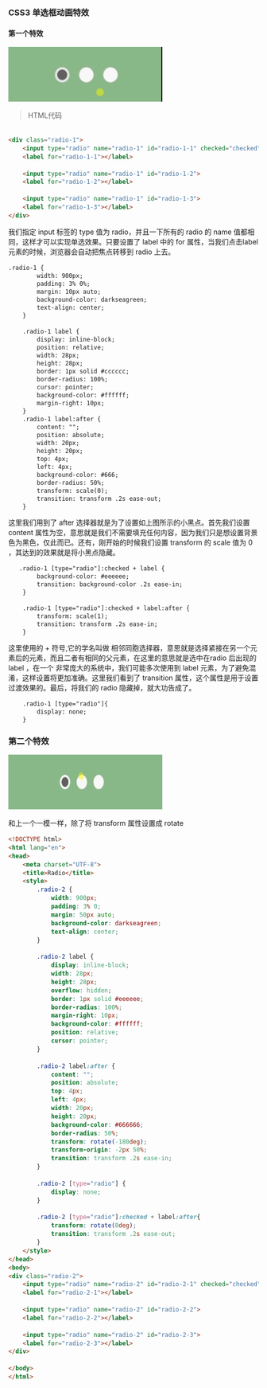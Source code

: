 ### CSS3 单选框动画特效
#### 第一个特效
<img src="images/1.gif" width="310" height="110" alt="特效一"/>

> HTML代码
```html

<div class="radio-1">
    <input type="radio" name="radio-1" id="radio-1-1" checked="checked">
    <label for="radio-1-1"></label>
 
    <input type="radio" name="radio-1" id="radio-1-2">
    <label for="radio-1-2"></label>
 
    <input type="radio" name="radio-1" id="radio-1-3">
    <label for="radio-1-3"></label>
</div>

```

我们指定 input 标签的 type 值为 radio，并且一下所有的 radio 的 name 值都相同，这样才可以实现单选效果。只要设置了 label 中的 for 属性，当我们点击label 元素的时候，浏览器会自动把焦点转移到 radio 上去。

```CSS3
.radio-1 {
        width: 900px;
        padding: 3% 0%;
        margin: 10px auto;
        background-color: darkseagreen;
        text-align: center;
    }
 
    .radio-1 label {
        display: inline-block;
        position: relative;
        width: 28px;
        height: 28px;
        border: 1px solid #cccccc;
        border-radius: 100%;
        cursor: pointer;
        background-color: #ffffff;
        margin-right: 10px;
    }
    .radio-1 label:after {
        content: "";
        position: absolute;
        width: 20px;
        height: 20px;
        top: 4px;
        left: 4px;
        background-color: #666;
        border-radius: 50%;
        transform: scale(0);
        transition: transform .2s ease-out;
    }
```
这里我们用到了 after 选择器就是为了设置如上图所示的小黑点。首先我们设置 content 属性为空，意思就是我们不需要填充任何内容，因为我们只是想设置背景色为黑色，仅此而已。还有，刚开始的时候我们设置 transform 的 scale 值为 0 ，其达到的效果就是将小黑点隐藏。
```CSS3
   .radio-1 [type="radio"]:checked + label {
        background-color: #eeeeee;
        transition: background-color .2s ease-in;
    }
 
    .radio-1 [type="radio"]:checked + label:after {
        transform: scale(1);
        transition: transform .2s ease-in;
    }
```
这里使用的 + 符号,它的学名叫做 相邻同胞选择器，意思就是选择紧接在另一个元素后的元素，而且二者有相同的父元素，在这里的意思就是选中在radio 后出现的 label ，在一个 非常庞大的系统中，我们可能多次使用到 label 元素，为了避免混淆，这样设置将更加准确。这里我们看到了 transition 属性，这个属性是用于设置过渡效果的。最后，将我们的 radio 隐藏掉，就大功告成了。
```
    .radio-1 [type="radio"]{
        display: none;
    }
```

### 第二个特效
<img src="images/2.gif" width="310" height="110" alt="特效二"/>

和上一个一模一样，除了将 transform 属性设置成 rotate

```html
<!DOCTYPE html>
<html lang="en">
<head>
    <meta charset="UTF-8">
    <title>Radio</title>
    <style>
        .radio-2 {
            width: 900px;
            padding: 3% 0;
            margin: 50px auto;
            background-color: darkseagreen;
            text-align: center;
        }
 
        .radio-2 label {
            display: inline-block;
            width: 28px;
            height: 28px;
            overflow: hidden;
            border: 1px solid #eeeeee;
            border-radius: 100%;
            margin-right: 10px;
            background-color: #ffffff;
            position: relative;
            cursor: pointer;
        }
 
        .radio-2 label:after {
            content: "";
            position: absolute;
            top: 4px;
            left: 4px;
            width: 20px;
            height: 20px;
            background-color: #666666;
            border-radius: 50%;
            transform: rotate(-180deg);
            transform-origin: -2px 50%;
            transition: transform .2s ease-in;
        }
 
        .radio-2 [type="radio"] {
            display: none;
        }
 
        .radio-2 [type="radio"]:checked + label:after{
            transform: rotate(0deg);
            transition: transform .2s ease-out;
        }
    </style>
</head>
<body>
<div class="radio-2">
    <input type="radio" name="radio-2" id="radio-2-1" checked="checked">
    <label for="radio-2-1"></label>
 
    <input type="radio" name="radio-2" id="radio-2-2">
    <label for="radio-2-2"></label>
 
    <input type="radio" name="radio-2" id="radio-2-3">
    <label for="radio-2-3"></label>
</div>
 
</body>
</html>
```